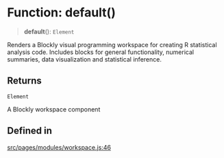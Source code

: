# Function: default()

> **default**(): `Element`

Renders a Blockly visual programming workspace for creating R statistical analysis code.
Includes blocks for general functionality, numerical summaries, data visualization
and statistical inference.

## Returns

`Element`

A Blockly workspace component

## Defined in

[src/pages/modules/workspace.js:46](https://github.com/DhyeyMavani2003/r-blocks/blob/7e7320f10e8cdef37355f89e9ab53b89acb97f36/src/pages/modules/workspace.js#L46)
